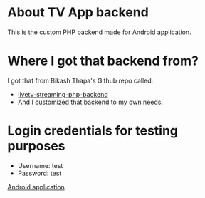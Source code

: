 # About TV App backend 
This is the custom PHP backend made for Android application.

# Where I got that backend from?
I got that from Bikash Thapa's Github repo called:
- [livetv-streaming-php-backend](https://github.com/bikashthapa01/livetv-streaming-php-backend)
- And I customized that backend to my own needs.

# Login credentials for testing purposes
- Username: test
- Password: test

[Android application](https://github.com/JTG69YT/tv-app-android)
